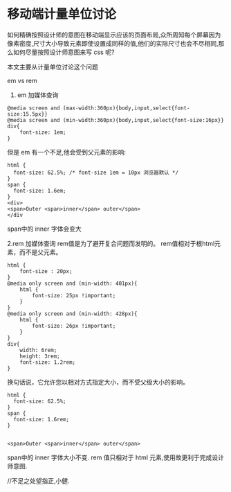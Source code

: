 # 移动端计量单位讨论

如何精确按照设计师的意图在移动端显示应该的页面布局,众所周知每个屏幕因为像素密度,尺寸大小导致元素即使设置成同样的值,他们的实际尺寸也会不尽相同,那么如何尽量按照设计师意图来写 css 呢?

本文主要从计量单位讨论这个问题

em vs rem

1. em 加媒体查询
```
@media screen and (max-width:360px){body,input,select{font-size:15.5px}}
@media screen and (min-width:360px){body,input,select{font-size:16px}}
div{
    font-size: 1em;
}
```

但是 em 有一个不足,他会受到父元素的影响:

```
html { 
  font-size: 62.5%; /* font-size 1em = 10px 浏览器默认 */ 
} 
span { 
  font-size: 1.6em; 
}
<div>
<span>Outer <span>inner</span> outer</span>
</div
```
span中的 inner 字体会变大

2.rem 加媒体查询
rem值是为了避开复合问题而发明的。 rem值相对于根html元素，而不是父元素。 
```
html {
    font-size : 20px;
}
@media only screen and (min-width: 401px){
    html {
        font-size: 25px !important;
    }
}
@media only screen and (min-width: 428px){
    html {
        font-size: 26px !important;
    }
}
div{
    width: 6rem;
    height: 3rem;
    font-size: 1.2rem;
}
```

换句话说，它允许您以相对方式指定大小，而不受父级大小的影响。

```
html {
  font-size: 62.5%; 
}
span {
  font-size: 1.6rem;
}


<span>Outer <span>inner</span> outer</span>
```
span中的 inner 字体大小不变.
rem 值只相对于 html 元素,使用故更利于完成设计师意图.

//不足之处望指正,小健.